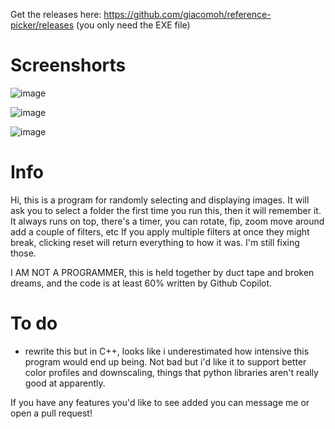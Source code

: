 Get the releases here: https://github.com/giacomoh/reference-picker/releases (you only need the EXE file)

# Screenshorts
![image](https://github.com/giacomoh/reference-picker/assets/53836108/91817358-6d2c-4364-a501-65d50a812e16)

![image](https://github.com/giacomoh/reference-picker/assets/53836108/12121c02-9927-4109-9561-25b99cf1eae0)

![image](https://github.com/giacomoh/reference-picker/assets/53836108/2e2a74b5-a87b-43d0-9dd7-30e5c0917da1)

# Info

Hi, this is a program for randomly selecting and displaying images.
It will ask you to select a folder the first time you run this, then it will remember it.
It always runs on top, there's a timer, you can rotate, fip, zoom move around add a couple of filters, etc
If you apply multiple filters at once they might break, clicking reset will return everything to how it was. I'm still fixing those.

I AM NOT A PROGRAMMER, this is held together by duct tape and broken dreams, and the code is at least 60% written by Github Copilot.

# To do

- rewrite this but in C++, looks like i underestimated how intensive this program would end up being. Not bad but i'd like it to support better color profiles and downscaling, things that python libraries aren't really good at apparently.

If you have any features you'd like to see added you can message me or open a pull request!
